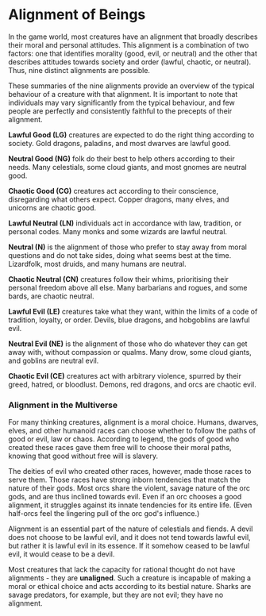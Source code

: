 # Alignment of Beings
In the game world, most creatures have an alignment that broadly describes their moral and personal attitudes. This alignment is a combination of two factors: one that identifies morality (good, evil, or neutral) and the other that describes attitudes towards society and order (lawful, chaotic, or neutral). Thus, nine distinct alignments are possible.

These summaries of the nine alignments provide an overview of the typical behaviour of a creature with that alignment. It is important to note that individuals may vary significantly from the typical behaviour, and few people are perfectly and consistently faithful to the precepts of their alignment. 

**Lawful Good (LG)** creatures are expected to do the right thing according to society. Gold dragons, paladins, and most dwarves are lawful good.

**Neutral Good (NG)** folk do their best to help others according to their needs. Many celestials, some cloud giants, and most gnomes are neutral good.

**Chaotic Good (CG)** creatures act according to their conscience, disregarding what others expect. Copper dragons, many elves, and unicorns are chaotic good.

**Lawful Neutral (LN)** individuals act in accordance with law, tradition, or personal codes. Many monks and some wizards are lawful neutral.

**Neutral (N)** is the alignment of those who prefer to stay away from moral questions and do not take sides, doing what seems best at the time. Lizardfolk, most druids, and many humans are neutral.

**Chaotic Neutral (CN)** creatures follow their whims, prioritising their personal freedom above all else. Many barbarians and rogues, and some bards, are chaotic neutral.

**Lawful Evil (LE)** creatures take what they want, within the limits of a code of tradition, loyalty, or order. Devils, blue dragons, and hobgoblins are lawful evil.

**Neutral Evil (NE)** is the alignment of those who do whatever they can get away with, without compassion or qualms. Many drow, some cloud giants, and goblins are neutral evil.

**Chaotic Evil (CE)** creatures act with arbitrary violence, spurred by their greed, hatred, or bloodlust. Demons, red dragons, and orcs are chaotic evil. 

### Alignment in the Multiverse
For many thinking creatures, alignment is a moral choice. Humans, dwarves, elves, and other humanoid races can choose whether to follow the paths of good or evil, law or chaos. According to legend, the gods of good who created these races gave them free will to choose their moral paths, knowing that good without free will is slavery.

The deities of evil who created other races, however, made those races to serve them. Those races have strong inborn tendencies that match the nature of their gods. Most orcs share the violent, savage nature of the orc gods, and are thus inclined towards evil. Even if an orc chooses a good alignment, it struggles against its innate tendencies for its entire life. (Even half-orcs feel the lingering pull of the orc god's influence.)

Alignment is an essential part of the nature of celestials and fiends. A devil does not choose to be lawful evil, and it does not tend towards lawful evil, but rather it is lawful evil in its essence. If it somehow ceased to be lawful evil, it would cease to be a devil.

Most creatures that lack the capacity for rational thought do not have alignments - they are **unaligned**. Such a creature is incapable of making a moral or ethical choice and acts according to its bestial nature. Sharks are savage predators, for example, but they are not evil; they have no alignment.